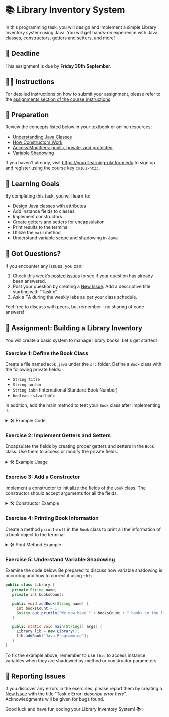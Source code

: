 # 📚 Library Inventory System

In this programming task, you will design and implement a simple Library Inventory system using Java. You will get hands-on experience with Java classes, constructors, getters and setters, and more!

## 📅 Deadline
This assignment is due by **Friday 30th September**.

## 🧑‍🏫 Instructions
For detailed instructions on how to submit your assignment, please refer to the [assignments section of the course instructions](https://gits-15.sys.kth.se/inda-22/course-instructions#assignments).

## 📖 Preparation
Review the concepts listed below in your textbook or online resources:

- [Understanding Java Classes](https://docs.oracle.com/javase/tutorial/java/javaOO/classes.html)
- [How Constructors Work](https://docs.oracle.com/javase/tutorial/java/javaOO/constructors.html)
- [Access Modifiers: public, private, and protected](https://docs.oracle.com/javase/tutorial/java/javaOO/accesscontrol.html)
- [Variable Shadowing](https://en.wikipedia.org/wiki/Variable_shadowing)

If you haven't already, visit https://your-learning-platform.edu to sign up and register using the course key `cs101-ht23`.

## 🎯 Learning Goals

By completing this task, you will learn to:
- Design Java classes with attributes
- Add instance fields to classes
- Implement constructors
- Create getters and setters for encapsulation
- Print results to the terminal
- Utilize the `main` method
- Understand variable scope and shadowing in Java

## 🤔 Got Questions?
If you encounter any issues, you can:
1. Check this week’s [posted issues](https://gits-15.sys.kth.se/inda-22/help/issues) to see if your question has already been answered.
2. Post your question by creating a [New Issue](https://gits-15.sys.kth.se/inda-22/help/issues/new). Add a descriptive title starting with "Task *x*".
3. Ask a TA during the weekly labs as per your class schedule.

Feel free to discuss with peers, but remember—no sharing of code answers!

## 📌 Assignment: Building a Library Inventory

You will create a basic system to manage library books. Let's get started!

### Exercise 1: Define the Book Class
Create a file named `Book.java` under the `src` folder. Define a `Book` class with the following private fields:
- `String title`
- `String author`
- `String isbn` (International Standard Book Number)
- `boolean isAvailable`

In addition, add the main method to test your `Book` class after implementing it.

<details>
  <summary> 🛠 Example Code </summary>

  ```java
  class Book {

    // Define fields here

    public static void main(String[] args) {
      Book exampleBook = new Book("1984", "George Orwell", "1234567890123", true);
      System.out.println("Title: " + exampleBook.getTitle());
      System.out.println("Author: " + exampleBook.getAuthor());
      System.out.println("ISBN: " + exampleBook.getIsbn());
      System.out.println("Available: " + exampleBook.isAvailable());
    }
  }
  ```
</details>

### Exercise 2: Implement Getters and Setters
Encapsulate the fields by creating proper getters and setters in the `Book` class. Use them to access or modify the private fields.

<details>
  <summary> 🛠 Example Usage </summary>

  ```java
  public static void main(String[] args) {
    Book exampleBook = new Book("1984", "George Orwell", "1234567890123", true);

    // Modify fields using setters
    exampleBook.setIsAvailable(false);

    // Access fields using getters
    System.out.println("Is the book available? " + exampleBook.isAvailable());
  }
  ```
</details>

### Exercise 3: Add a Constructor
Implement a constructor to initialize the fields of the `Book` class. The constructor should accept arguments for all the fields.

<details>
  <summary> 🛠 Constructor Example </summary>

  ```java
  public Book(String title, String author, String isbn, boolean isAvailable) {
    this.title = title;
    this.author = author;
    this.isbn = isbn;
    this.isAvailable = isAvailable;
  }
  ```
</details>

### Exercise 4: Printing Book Information
Create a method `printInfo()` in the `Book` class to print all the information of a book object to the terminal.

<details>
  <summary> 🛠 Print Method Example </summary>

  ```java
  public void printInfo() {
    System.out.println("Book Information:");
    System.out.println("Title: " + title);
    System.out.println("Author: " + author);
    System.out.println("ISBN: " + isbn);
    System.out.println("Available: " + isAvailable);
  }
  ```
</details>

### Exercise 5: Understand Variable Shadowing
Examine the code below. Be prepared to discuss how variable shadowing is occurring and how to correct it using `this`.

```java
public class Library {
   private String name;
   private int booksCount;

   public void addBook(String name) {
     int booksCount = 1;
     System.out.println("We now have " + booksCount + " books in the library.");
   }

   public static void main(String[] args) {
     Library lib = new Library();
     lib.addBook("Java Programming");
   }
}
```

To fix the example above, remember to use `this` to access instance variables when they are shadowed by method or constructor parameters.

## 🐞 Reporting Issues
If you discover any errors in the exercises, please report them by creating a [New Issue](https://gits-15.sys.kth.se/inda-22/help/issues/new) with the title "Task *x* Error: *describe error here*". Acknowledgments will be given for bugs found.

Good luck and have fun coding your Library Inventory System! 📚✨